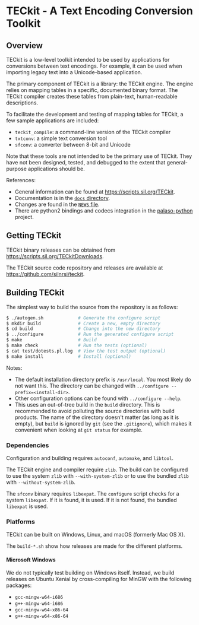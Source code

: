 TECkit - A Text Encoding Conversion Toolkit
===========================================

Overview
--------

TECkit is a low-level toolkit intended to be used by applications for
conversions between text encodings. For example, it can be used when importing
legacy text into a Unicode-based application.

The primary component of TECkit is a library: the TECkit engine. The engine
relies on mapping tables in a specific, documented binary format. The TECkit
compiler creates these tables from plain-text, human-readable descriptions.

To facilitate the development and testing of mapping tables for TECkit, a few
sample applications are included:

  - `teckit_compile`: a command-line version of the TECkit compiler
  - `txtconv`: a simple text conversion tool
  - `sfconv`: a converter between 8-bit and Unicode

Note that these tools are not intended to be the primary use of TECkit. They
have not been designed, tested, and debugged to the extent that general-purpose
applications should be.

References:

  - General information can be found at <https://scripts.sil.org/TECkit>.
  - Documentation is in the [`docs` directory].
  - Changes are found in the [`NEWS` file].
  - There are python2 bindings and codecs integration in the [palaso-python](https://github.com/silnrsi/palaso-python) 
    project.

[`docs` directory]: ./docs
[`NEWS` file]: ./NEWS

Getting TECkit
--------------

TECkit binary releases can be obtained from
<https://scripts.sil.org/TECkitDownloads>.

The TECkit source code repository and releases are available at
<https://github.com/silnrsi/teckit>.

Building TECkit
---------------

The simplest way to build the source from the repository is as follows:

```sh
$ ./autogen.sh             # Generate the configure script
$ mkdir build              # Create a new, empty directory
$ cd build                 # Change into the new directory
$ ../configure             # Run the generated configure script
$ make                     # Build
$ make check               # Run the tests (optional)
$ cat test/dotests.pl.log  # View the test output (optional)
$ make install             # Install (optional)
```

Notes:

  - The default installation directory prefix is `/usr/local`. You most likely
    do not want this. The directory can be changed with
    `../configure --prefix=<install-dir>`.
  - Other configuration options can be found with `../configure --help`.
  - This uses an out-of-tree build in the `build` directory. This is recommended
    to avoid polluting the source directories with build products. The name of
    the directory doesn't matter (as long as it is empty), but `build` is
    ignored by `git` (see the `.gitignore`), which makes it convenient when
    looking at `git status` for example.

### Dependencies

Configuration and building requires `autoconf`, `automake`, and `libtool`.

The TECkit engine and compiler require `zlib`. The build can be configured to
use the system `zlib` with `--with-system-zlib` or to use the bundled `zlib`
with `--without-system-zlib`.

The `sfconv` binary requires `libexpat`. The `configure` script checks for a
system `libexpat`. If it is found, it is used. If it is not found, the bundled
`libexpat` is used.

### Platforms

TECkit can be built on Windows, Linux, and macOS (formerly Mac OS X).

The `build-*.sh` show how releases are made for the different platforms.

#### Microsoft Windows

We do not typically test building on Windows itself. Instead, we build releases
on Ubuntu Xenial by cross-compiling for MinGW with the following packages:

  - `gcc-mingw-w64-i686`
  - `g++-mingw-w64-i686`
  - `gcc-mingw-w64-x86-64`
  - `g++-mingw-w64-x86-64`
